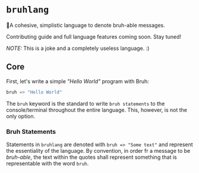 # `bruhlang`

👾A cohesive, simplistic language to denote bruh-able messages. 

Contributing guide and full language features coming soon. Stay tuned!

*NOTE:* This is a joke and a completely useless language. :)

## Core

First, let's write a simple _"Hello World"_ program with Bruh:

```py
bruh => "Hello World"
```

The `bruh` keyword is the standard to write `bruh statements` to the console/terminal throughout the entire language. This, however, is not the only option.

### Bruh Statements

Statements in `bruhlang` are denoted with `bruh => "Some text"` and represent the essentiality of the language. By convention, in order fr a message to be *bruh-able*, the text within the quotes shall represent something that is representable with the word `bruh`.
